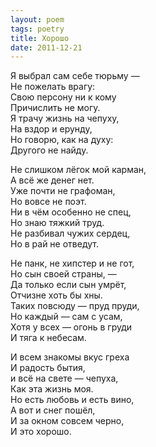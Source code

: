 ```yaml
---
layout: poem
tags: poetry
title: Хорошо
date: 2011-12-21
---
```


Я выбрал сам себе тюрьму —<br>
Не пожелать врагу:<br>
Свою персону ни к кому<br>
Причислить не могу.<br>
Я трачу жизнь на чепуху,<br>
На вздор и ерунду,<br>
Но говорю, как на духу:<br>
Другого не найду.<br>

Не слишком лёгок мой карман,<br>
А всё же денег нет.<br>
Уже почти не графоман,<br>
Но вовсе не поэт.<br>
Ни в чём особенно не спец,<br>
Но знаю тяжкий труд.<br>
Не разбивал чужих сердец,<br>
Но в рай не отведут.<br>

Не панк, не хипстер и не гот,<br>
Но сын своей страны, —<br>
Да только если сын умрёт,<br>
Отчизне хоть бы хны.<br>
Таких повсюду — пруд пруди,<br>
Но каждый — сам с усам,<br>
Хотя у всех — огонь в груди<br>
И тяга к небесам.<br>

И всем знакомы вкус греха<br>
И радость бытия,<br>
и всё на свете — чепуха,<br>
Как эта жизнь моя.<br>
Но есть любовь и есть вино,<br>
А вот и снег пошёл,<br>
И за окном совсем черно,<br>
И это хорошо.
